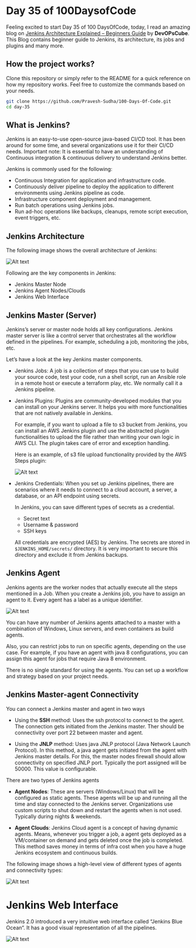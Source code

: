 # Day 35 of 100DaysofCode

Feeling excited to start Day 35 of 100 DaysOfCode, today, I read an amazing blog on [Jenkins Architecture Explained – Beginners Guide](https://devopscube.com/jenkins-architecture-explained/) by <b>DevOPsCube</b>. This Blog contains beginner guide to Jenkins, its architecture, its jobs and plugins and many more.

## How the project works?

Clone this repository or simply refer to the README for a quick reference on how my repository works. Feel free to customize the commands based on your needs.

```bash
git clone https://github.com/Pravesh-Sudha/100-Days-Of-Code.git
cd day-35
```

## What is Jenkins?

Jenkins is an easy-to-use open-source java-based CI/CD tool. It has been around for some time, and several organizations use it for their CI/CD needs. 
Important note: It is essential to have an understanding of Continuous integration & continuous delivery to understand Jenkins better.

Jenkins is commonly used for the following:

- Continuous Integration for application and infrastructure code.
- Continuously deliver pipeline to deploy the application to different environments using Jenkins pipeline as code.
- Infrastructure component deployment and management.
- Run batch operations using Jenkins jobs.
- Run ad-hoc operations like backups, cleanups, remote script execution, event triggers, etc.

## Jenkins Architecture

The following image shows the overall architecture of Jenkins: 

![Alt text](image.png)

Following are the key components in Jenkins:

- Jenkins Master Node
- Jenkins Agent Nodes/Clouds
- Jenkins Web Interface

## Jenkins Master (Server)

Jenkins’s server or master node holds all key configurations. Jenkins master server is like a control server that orchestrates all the workflow defined in the pipelines. For example, scheduling a job, monitoring the jobs, etc.

Let’s have a look at the key Jenkins master components.

- Jenkins Jobs:
    A job is a collection of steps that you can use to build your source code, test your code, run a shell script, run an Ansible role in a remote host or execute a terraform play, etc. We normally call it a Jenkins pipeline.

- Jenkins Plugins:
    Plugins are community-developed modules that you can install on your Jenkins server. It helps you with more functionalities that are not natively available in Jenkins.

    For example, if you want to upload a file to s3 bucket from Jenkins, you can install an AWS Jenkins plugin and use the abstracted plugin functionalities to upload the file rather than writing your own logic in AWS CLI. The plugin takes care of error and exception handling.

    Here is an example, of s3 file upload functionality provided by the AWS Steps plugin:

    ![Alt text](image-1.png)

-  Jenkins Credentials:
    When you set up Jenkins pipelines, there are scenarios where it needs to connect to a cloud account, a server, a database, or an API endpoint using secrets.

    In Jenkins, you can save different types of secrets as a credential.

    - Secret text
    - Username & password
    - SSH keys

    All credentials are encrypted (AES) by Jenkins. The secrets are stored in `$JENKINS_HOME/secrets/` directory. It is very important to secure this directory and exclude it from Jenkins backups.    

## Jenkins Agent

Jenkins agents are the worker nodes that actually execute all the steps mentioned in a Job. When you create a Jenkins job, you have to assign an agent to it. Every agent has a label as a unique identifier.

![Alt text](image-2.png)

You can have any number of Jenkins agents attached to a master with a combination of Windows, Linux servers, and even containers as build agents.

Also, you can restrict jobs to run on specific agents, depending on the use case. For example, if you have an agent with java 8 configurations, you can assign this agent for jobs that require Java 8 environment.

There is no single standard for using the agents. You can set up a workflow and strategy based on your project needs.

## Jenkins Master-agent Connectivity

You can connect a Jenkins master and agent in two ways

- Using the **SSH** method: Uses the ssh protocol to connect to the agent. The connection gets initiated from the Jenkins master. Ther should be connectivity over port 22 between master and agent.

- Using the **JNLP** method: Uses java JNLP protocol (Java Network Launch Protocol). In this method, a java agent gets initiated from the agent with Jenkins master details. For this, the master nodes firewall should allow connectivity on specified JNLP port. Typically the port assigned will be 50000. This value is configurable.

There are two types of Jenkins agents

- **Agent Nodes**: These are servers (Windows/Linux) that will be configured as static agents. These agents will be up and running all the time and stay connected to the Jenkins server. Organizations use custom scripts to shut down and restart the agents when is not used. Typically during nights & weekends.

- **Agent Clouds**: Jenkins Cloud agent is a concept of having dynamic agents. Means, whenever you trigger a job, a agent gets deployed as a VM/container on demand and gets deleted once the job is completed. This method saves money in terms of infra cost when you have a huge Jenkins ecosystem and continuous builds.

The following image shows a high-level view of different types of agents and connectivity types:

![Alt text](image-3.png)

# Jenkins Web Interface

Jenkins 2.0 introduced a very intuitive web interface called “Jenkins Blue Ocean“. It has a good visual representation of all the pipelines.

![Alt text](image-4.png)
